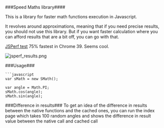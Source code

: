 ###Speed Maths library####

This is a library for faster math functions execution in Javascript.

It revolves around approximations, meaning that if you need precise results, you should not use this library. But if you want faster calculation where you can afford results that are a bit off, you can go with that.

[JSPerf test](http://jsperf.com/smath-test) 75% fastest in Chrome 39. Seems cool.

![jsperf_results.png](http://Malharhak.github.io/smath.js/assets/jsperf.png)

###Usage###

	```javascript
	var sMath = new SMath();

	var angle = Math.PI;
	sMath.cos(angle);
	sMath.sin(angle);

###Difference in results###
To get an idea of the difference in results between the native functions and the cached ones, you can run the index page which takes 100 random angles and shows the difference in result value between the native call and cached call